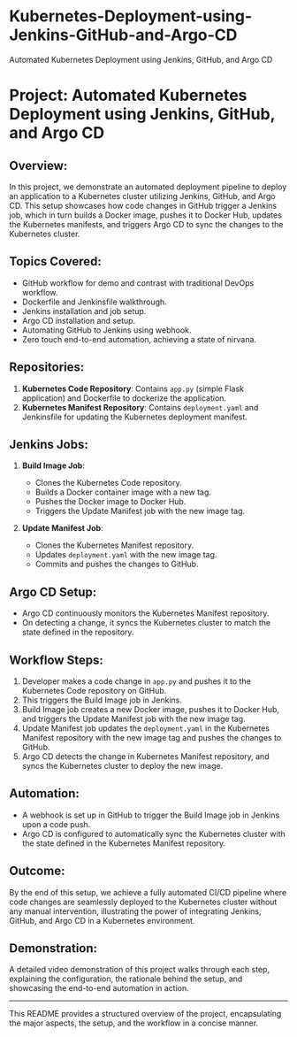 # Kubernetes-Deployment-using-Jenkins-GitHub-and-Argo-CD
Automated Kubernetes Deployment using Jenkins, GitHub, and Argo CD

# Project: Automated Kubernetes Deployment using Jenkins, GitHub, and Argo CD

## Overview:
In this project, we demonstrate an automated deployment pipeline to deploy an application to a Kubernetes cluster utilizing Jenkins, GitHub, and Argo CD. This setup showcases how code changes in GitHub trigger a Jenkins job, which in turn builds a Docker image, pushes it to Docker Hub, updates the Kubernetes manifests, and triggers Argo CD to sync the changes to the Kubernetes cluster.

## Topics Covered:
- GitHub workflow for demo and contrast with traditional DevOps workflow.
- Dockerfile and Jenkinsfile walkthrough.
- Jenkins installation and job setup.
- Argo CD installation and setup.
- Automating GitHub to Jenkins using webhook.
- Zero touch end-to-end automation, achieving a state of nirvana.

## Repositories:
1. **Kubernetes Code Repository**: Contains `app.py` (simple Flask application) and Dockerfile to dockerize the application.
2. **Kubernetes Manifest Repository**: Contains `deployment.yaml` and Jenkinsfile for updating the Kubernetes deployment manifest.

## Jenkins Jobs:
1. **Build Image Job**: 
   - Clones the Kubernetes Code repository.
   - Builds a Docker container image with a new tag.
   - Pushes the Docker image to Docker Hub.
   - Triggers the Update Manifest job with the new image tag.
   
2. **Update Manifest Job**:
   - Clones the Kubernetes Manifest repository.
   - Updates `deployment.yaml` with the new image tag.
   - Commits and pushes the changes to GitHub.

## Argo CD Setup:
- Argo CD continuously monitors the Kubernetes Manifest repository.
- On detecting a change, it syncs the Kubernetes cluster to match the state defined in the repository.

## Workflow Steps:
1. Developer makes a code change in `app.py` and pushes it to the Kubernetes Code repository on GitHub.
2. This triggers the Build Image job in Jenkins.
3. Build Image job creates a new Docker image, pushes it to Docker Hub, and triggers the Update Manifest job with the new image tag.
4. Update Manifest job updates the `deployment.yaml` in the Kubernetes Manifest repository with the new image tag and pushes the changes to GitHub.
5. Argo CD detects the change in Kubernetes Manifest repository, and syncs the Kubernetes cluster to deploy the new image.

## Automation:
- A webhook is set up in GitHub to trigger the Build Image job in Jenkins upon a code push.
- Argo CD is configured to automatically sync the Kubernetes cluster with the state defined in the Kubernetes Manifest repository.

## Outcome:
By the end of this setup, we achieve a fully automated CI/CD pipeline where code changes are seamlessly deployed to the Kubernetes cluster without any manual intervention, illustrating the power of integrating Jenkins, GitHub, and Argo CD in a Kubernetes environment.

## Demonstration:
A detailed video demonstration of this project walks through each step, explaining the configuration, the rationale behind the setup, and showcasing the end-to-end automation in action. 

---

This README provides a structured overview of the project, encapsulating the major aspects, the setup, and the workflow in a concise manner.
